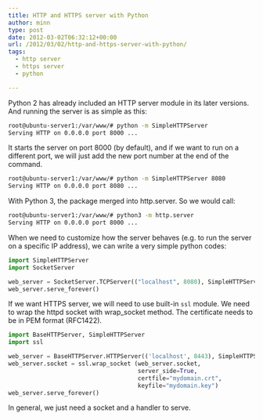 ```yaml
---
title: HTTP and HTTPS server with Python
author: minn
type: post
date: 2012-03-02T06:32:12+00:00
url: /2012/03/02/http-and-https-server-with-python/
tags:
  - http server
  - https server
  - python

---
```

Python 2 has already included an HTTP server module in its later versions. And running the server is as simple as this:
<!--more-->
```bash
root@ubuntu-server1:/var/www/# python -m SimpleHTTPServer
Serving HTTP on 0.0.0.0 port 8000 ...
```

It starts the server on port 8000 (by default), and if we want to run on a different port, we will just add the new port number at the end of the command.

```bash
root@ubuntu-server1:/var/www/# python -m SimpleHTTPServer 8080
Serving HTTP on 0.0.0.0 port 8080 ...
```

With Python 3, the package merged into http.server. So we would call:

```bash
root@ubuntu-server1:/var/www/# python3 -m http.server
Serving HTTP on 0.0.0.0 port 8000 ...
```

When we need to customize how the server behaves (e.g. to run the server on a specific IP address), we can write a very simple python codes:

```python
import SimpleHTTPServer
import SocketServer

web_server = SocketServer.TCPServer(("localhost", 8080), SimpleHTTPServer.SimpleHTTPRequestHandler)
web_server.serve_forever()
```

If we want HTTPS server, we will need to use built-in `ssl` module. We need to wrap the httpd socket with wrap_socket method. The certificate needs to be in PEM format (RFC1422). 


```python
import BaseHTTPServer, SimpleHTTPServer
import ssl

web_server = BaseHTTPServer.HTTPServer(('localhost', 8443), SimpleHTTPServer.SimpleHTTPRequestHandler)
web_server.socket = ssl.wrap_socket (web_server.socket, 
                                     server_side=True,
                                     certfile="mydomain.crt",
                                     keyfile="mydomain.key")
web_server.serve_forever()
```

In general, we just need a socket and a handler to serve.